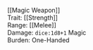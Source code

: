 [[Magic Weapon]]  
Trait: [[Strength]]  
Range: [[Melee]]  
Damage: `dice:1d8+1` Magic  
Burden: One-Handed